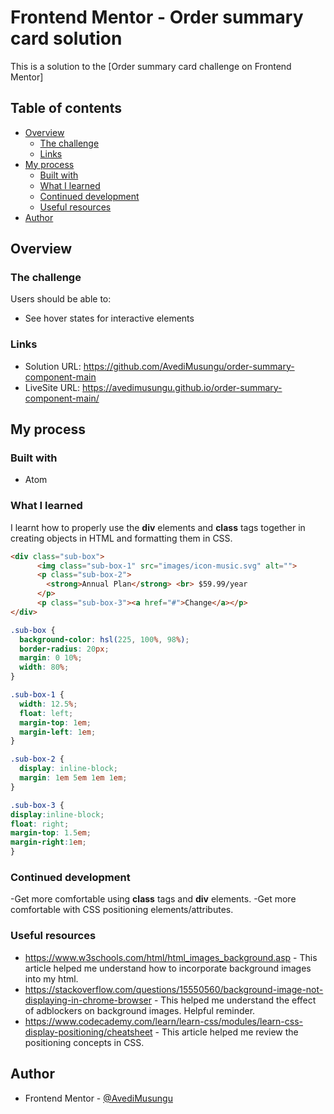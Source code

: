# Frontend Mentor - Order summary card solution

This is a solution to the [Order summary card challenge on Frontend Mentor]

## Table of contents

- [Overview](#overview)
  - [The challenge](#the-challenge)
  - [Links](#links)
- [My process](#my-process)
  - [Built with](#built-with)
  - [What I learned](#what-i-learned)
  - [Continued development](#continued-development)
  - [Useful resources](#useful-resources)
- [Author](#author)

## Overview

### The challenge

Users should be able to:

- See hover states for interactive elements

### Links

- Solution URL: https://github.com/AvediMusungu/order-summary-component-main
- LiveSite URL: https://avedimusungu.github.io/order-summary-component-main/

## My process

### Built with

- Atom

### What I learned

I learnt how to properly use the **div** elements and **class** tags together in creating objects in HTML and formatting them in CSS.

```html
<div class="sub-box">
      <img class="sub-box-1" src="images/icon-music.svg" alt="">
      <p class="sub-box-2">
        <strong>Annual Plan</strong> <br> $59.99/year
      </p>
      <p class="sub-box-3"><a href="#">Change</a></p>
</div>

```
```css
.sub-box {
  background-color: hsl(225, 100%, 98%);
  border-radius: 20px;
  margin: 0 10%;
  width: 80%;
}

.sub-box-1 {
  width: 12.5%;
  float: left;
  margin-top: 1em;
  margin-left: 1em;
}

.sub-box-2 {
  display: inline-block;
  margin: 1em 5em 1em 1em;
}

.sub-box-3 {
display:inline-block;
float: right;
margin-top: 1.5em;
margin-right:1em;
}

```

### Continued development

-Get more comfortable using **class** tags and **div** elements.
-Get more comfortable with CSS positioning elements/attributes.

### Useful resources
- https://www.w3schools.com/html/html_images_background.asp - This article helped me understand how to incorporate background images into my html.
- https://stackoverflow.com/questions/15550560/background-image-not-displaying-in-chrome-browser - This helped me understand the effect of adblockers on background images. Helpful reminder.
- https://www.codecademy.com/learn/learn-css/modules/learn-css-display-positioning/cheatsheet - This article helped me review the positioning concepts in CSS.

## Author

- Frontend Mentor - [@AvediMusungu](https://www.frontendmentor.io/profile/AvediMusungu)


